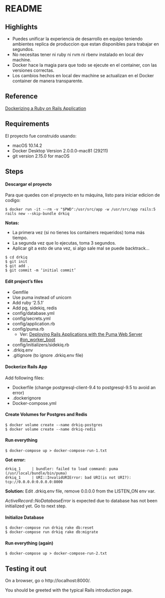 # README

## Highlights
- Puedes unificar la experiencia de desarrollo en equipo teniendo ambientes replica de produccion que estan disponibles para trabajar en segundos.
- No necesitas tener ni ruby ni rvm ni rbenv instalado en local dev machine.
- Docker hace la magia para que todo se ejecute en el container, con las versiones correctas.
- Los cambios hechos en local dev machine se actualizan en el Docker container de manera transparente.

## Reference
[Dockerizing a Ruby on Rails Application](https://semaphoreci.com/community/tutorials/dockerizing-a-ruby-on-rails-application)

## Requirements
El proyecto fue construido usando:

  * macOS 10.14.2
  * Docker Desktop Version 2.0.0.0-mac81 (29211)
  * git version 2.15.0 for macOS

## Steps

#### Descargar el proyecto
Para que quedes con el proyecto en tu máquina, listo para iniciar edicion de codigo:

```$ docker run -it --rm -v "$PWD":/usr/src/app -w /usr/src/app rails:5 rails new --skip-bundle drkiq```

**Notas:**

- La primera vez (si no tienes los containers requeridos) toma más tiempo.
- La segunda vez que lo ejecutas, toma 3 segundos.
- Aplicar git a esto de una vez, si algo sale mal se puede backtrack...

```
$ cd drkiq
$ git init
$ git add .
$ git commit -m ‘initial commit’
```

#### Edit project’s files

- Gemfile
- Use puma instead of unicorn
- Add ruby ‘2.5.1’
- Add pg, sidekiq, redis
- config/database.yml
- config/secrets.yml
- config/application.rb
- config/puma.rb
  - Ver: [Deploying Rails Applications with the Puma Web Server #on_worker_boot](https://devcenter.heroku.com/articles/deploying-rails-applications-with-the-puma-web-server#on-worker-boot)
- config/initializers/sidekiq.rb
- .drkiq.env
- .gitignore (to ignore .drkiq.env file)

#### Dockerize Rails App

Add following files:

-  Dockerfile (change postgresql-client-9.4 to postgresql-9.5 to avoid an error)
- .dockerignore
- Docker-compose.yml

#### Create Volumes for Postgres and Redis
```
$ docker volume create --name drkiq-postgres
$ docker volume create --name drkiq-redis
```

#### Run everything
```
$ docker-compose up > docker-compose-run-1.txt
```

**Got error:**

```
drkiq_1     | bundler: failed to load command: puma (/usr/local/bundle/bin/puma)
drkiq_1     | URI::InvalidURIError: bad URI(is not URI?): tcp://0.0.0.0:0.0.0.0:8000
```

**Solution:**
Edit .drkiq.env file, remove 0.0.0.0 from the LISTEN_ON env var.

_ActiveRecord::NoDatabaseError_ is expected due to database has not been initialized yet.  Go to next step.

#### Initialize Database
```
$ docker-compose run drkiq rake db:reset
$ docker-compose run drkiq rake db:migrate
```

#### Run everything (again)
```
$ docker-compose up > docker-compose-run-2.txt
```

## Testing it out
On a browser, go o http://localhost:8000/.

You should be greeted with the typical Rails introduction page.
